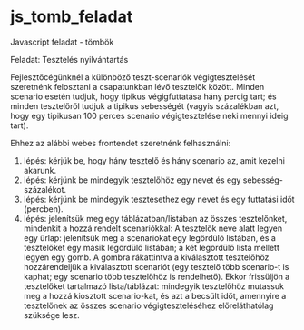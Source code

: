 # js_tomb_feladat
Javascript feladat -  tömbök


Feladat: Tesztelés nyilvántartás

Fejlesztőcégünknél a különböző teszt-scenariók végigtesztelését szeretnénk felosztani a csapatunkban lévő tesztelők között.
Minden scenario esetén tudjuk, hogy tipikus végigfuttatása hány percig tart; és minden tesztelőről tudjuk a tipikus sebességét 
(vagyis százalékban azt, hogy egy tipikusan 100 perces scenario végigtesztelése neki mennyi ideig tart).

Ehhez az alábbi webes frontendet szeretnénk felhasználni:

1. lépés: kérjük be, hogy hány tesztelő és hány scenario az, amit kezelni akarunk.
2. lépés: kérjünk be mindegyik tesztelőhöz egy nevet és egy sebesség-százalékot.
3. lépés: kérjünk be mindegyik tesztesethez egy nevet és egy futtatási időt (percben).
4. lépés: jelenítsük meg egy táblázatban/listában az összes tesztelőnket, mindenkit a hozzá rendelt scenariókkal:
A tesztelők neve alatt legyen egy űrlap: jelenítsük meg a scenariokat egy legördülő listában, és a tesztelőket egy másik 
legördülő listában; a két legördülő lista mellett legyen egy gomb. A gombra rákattintva a kiválasztott tesztelőhöz hozzárendeljük 
a kiválasztott scenariót (egy tesztelő több scenario-t is kaphat; egy scenario több tesztelőhöz is rendelhető).
Ekkor frissüljön a tesztelőket tartalmazó lista/táblázat: mindegyik tesztelőhöz mutassuk meg a hozzá kiosztott 
scenario-kat, és azt a becsült időt, amennyire a tesztelőnek az összes scenario végigteszteléséhez előreláthatólag szüksége lesz.
